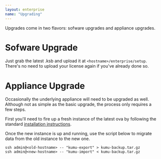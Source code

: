 ```yaml
---
layout: enterprise
name: "Upgrading"
---
```


Upgrades come in two flavors: sofware upgrades and appliance upgrades.

# Sofware Upgrade

Just grab the latest .ksb and upload it at `<hostname>/enterprise/setup`.
There's no need to upload your license again if you've already done so.

# Appliance Upgrade

Occasionally the underlying appliance will need to be upgraded as well. Although
not as simple as the basic upgrade, the process only requires a few steps.

First you'll need to fire up a fresh instance of the latest ova by following the standard
<a href="/enterprise/getting-started-with-virtualbox.html">installation instructions</a>.

Once the new instance is up and running, use the script below to migrate data
from the old instance to the new one.

```
ssh admin@<old-hostname> -- "kumu-export" > kumu-backup.tar.gz
ssh admin@<new-hostname> -- "kumu-import" < kumu-backup.tar.gz
```
